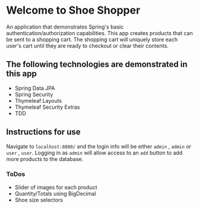 # Welcome to Shoe Shopper

An application that demonstrates Spring's basic authentication/authorization capabilities. This app creates products that can be sent to a shopping cart. The shopping cart will uniquely store each user's cart until they are ready to checkout or clear their contents. 

## The following technologies are demonstrated in this app 

- Spring Data JPA
- Spring Security
- Thymeleaf Layouts 
- Thymeleaf Security Extras 
- TDD

## Instructions for use 

Navigate to `localhost:8080/` and the login info will be either `admin` , `admin` or `user` , `user`. Logging in as `admin` will allow access to an `add` button to add more products to the database. 

### ToDos

- Slider of images for each product
- Quantity/Totals using BigDecimal 
- Shoe size selectors 
